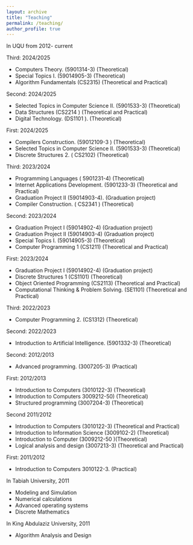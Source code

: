 ```yaml
---
layout: archive
title: "Teaching"
permalink: /teaching/
author_profile: true
---
```


In UQU from 2012- current

Third: 2024/2025
-	Computers Theory. (5901314-3)   (Theoretical)
-	Special Topics I.  (59014905-3)   (Theoretical)
-	Algorithm Fundamentals (CS2315)  (Theoretical and Practical)

Second: 2024/2025
-	Selected Topics in Computer Science II. (5901533-3)  (Theoretical)
-	Data Structures (CS2214 ) (Theoretical and Practical)
-	Digital Technology. (DS1101 ). (Theoretical)

First: 2024/2025
-	Compilers Construction. (59012109-3 ) (Theoretical)
-	Selected Topics in Computer Science II. (5901533-3) (Theoretical)
-	Discrete Structures 2. ( CS2102) (Theoretical)

Third: 2023/2024
-	Programming Languages ( 5901231-4)  (Theoretical)
-	Internet Applications Development. (5901233-3) (Theoretical and Practical)
-	Graduation Project II (59014903-4).  (Graduation project)
-	Compiler Construction. ( CS2341 ) (Theoretical)

Second: 2023/2024
-	Graduation Project I (59014902-4) (Graduation project)
-	Graduation Project II (59014903-4) (Graduation project)
-	Special Topics I. (59014905-3) (Theoretical)
-	Computer Programming 1 (CS1211) (Theoretical and Practical)

First: 2023/2024
-	Graduation Project I (59014902-4) (Graduation project) 
-	Discrete Structures 1 (CS1101) (Theoretical)
-	Object Oriented Programming (CS2113) (Theoretical and Practical)
-	Computational Thinking & Problem Solving. (SE1101) (Theoretical and Practical)

Third: 2022/2023
-	Computer Programming 2. (CS1312) (Theoretical)

Second: 2022/2023
-	Introduction to Artificial Intelligence. (5901332-3) (Theoretical)

Second: 2012/2013
-	Advanced programming. (3007205-3) (Practical)

First: 2012/2013
-	Introduction to Computers (3010122-3)  (Theoretical)
-	Introduction to Computers 3009212-50)  (Theoretical)
-	Structured programming (3007204-3)  (Theoretical)

Second 2011/2012
-	Introduction to Computers (3010122-3) (Theoretical and Practical)
-	Introduction to Information Science (3009102-2)  (Theoretical)
-	Introduction to Computer (3009212-50 )(Theoretical)
-	Logical analysis and design  (3007213-3) (Theoretical and Practical)

First: 2011/2012
-	Introduction to Computers 3010122-3. (Practical)


In Tabiah University, 2011
- Modeling and Simulation
- Numerical calculations
- Advanced operating systems
- Discrete Mathematics

In King Abdulaziz University, 2011
- Algorithm Analysis and Design


